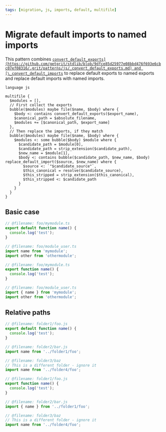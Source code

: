 ```yaml
---
tags: [migration, js, imports, default, multifile]
---
```


# Migrate default imports to named imports

This pattern combines [`convert_default_exports](https://github.com/getgrit/stdlib/blob/9dfce85d25977e08bbd476f693e6cbc07ef08316/.grit/patterns/js/_convert_default_exports.md) and [\_convert_default_imports`](https://github.com/getgrit/stdlib/blob/9dfce85d25977e08bbd476f693e6cbc07ef08316/.grit/patterns/js/_convert_default_imports.md#L4) to replace default exports to named exports and replace default imports with named imports.

```grit
language js

multifile {
  $modules = [],
  // First collect the exports
  bubble($modules) maybe file($name, $body) where {
    $body <: contains convert_default_exports($export_name),
    $canonical_path = $absolute_filename,
    $modules += [$canonical_path, $export_name]
  },
  // Then replace the imports, if they match
  bubble($modules) maybe file($name, $body) where {
    $modules <: some bubble($body) $module where {
      $candidate_path = $module[0],
      $candidate_path = strip_extension($candidate_path),
      $new_name = $module[1],
      $body <: contains bubble($candidate_path, $new_name, $body) replace_default_import($source, $new_name) where {
        $source <: `"$candidate_source"`,
        $this_canonical = resolve($candidate_source),
        $this_stripped = strip_extension($this_canonical),
        $this_stripped <: $candidate_path
      }
    }
  }
}
```

## Basic case

```ts
// @filename: foo/mymodule.ts
export default function name() {
  console.log('test');
}

// @filename: foo/module_user.ts
import name from 'mymodule';
import other from 'othermodule';
```

```ts
// @filename: foo/mymodule.ts
export function name() {
  console.log('test');
}

// @filename: foo/module_user.ts
import { name } from 'mymodule';
import other from 'othermodule';
```

## Relative paths

```ts
// @filename: folder1/foo.js
export default function name() {
  console.log('test');
}

// @filename: folder2/bar.js
import name from '../folder1/foo';

// @filename: folder3/baz
// This is a different folder - ignore it
import name from '../folder4/foo';
```

```ts
// @filename: folder1/foo.js
export function name() {
  console.log('test');
}

// @filename: folder2/bar.js
import { name } from '../folder1/foo';

// @filename: folder3/baz
// This is a different folder - ignore it
import name from '../folder4/foo';
```
